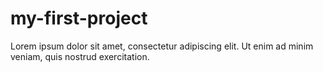 # my-first-project

<p>
      Lorem ipsum dolor sit amet, consectetur adipiscing elit. Ut enim ad minim
      veniam, quis nostrud exercitation.
    </p>
